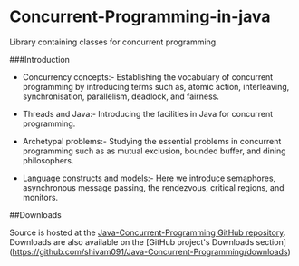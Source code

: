 Concurrent-Programming-in-java
==============================

Library containing classes for concurrent programming.

###Introduction
* Concurrency concepts:- 
    Establishing the vocabulary of concurrent programming by introducing terms such as, atomic action, interleaving,     synchronisation, parallelism, deadlock, and fairness.

* Threads and Java:- 
    Introducing the facilities in Java for concurrent programming.

* Archetypal problems:- 
    Studying the essential problems in concurrent programming such as as mutual exclusion, bounded buffer, and dining philosophers.

* Language constructs and models:- 
    Here we introduce semaphores, asynchronous message passing, the rendezvous, critical regions, and monitors.


##Downloads

Source is hosted at the [Java-Concurrent-Programming GitHub repository](https://github.com/shivam091/Java-Concurrent-Programming/). 
Downloads are also available on the [GitHub project's Downloads section] (https://github.com/shivam091/Java-Concurrent-Programming/downloads)

